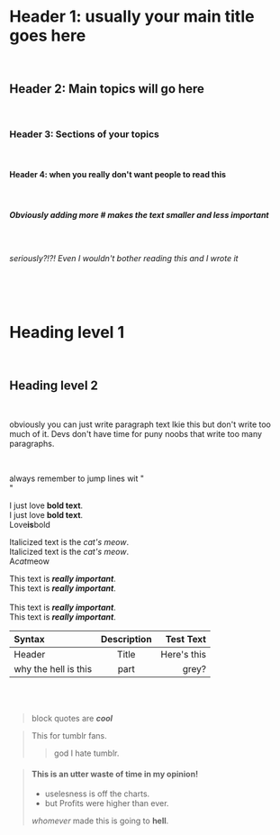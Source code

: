 # Header 1: usually your main title goes here
</br>

## Header 2: Main topics will go here
</br>

### Header 3: Sections of your topics 
</br>

#### Header 4: when you really don't want people to read this
</br>

##### Obviously adding more # makes the text smaller and less important
</br>

###### seriously?!?! Even I wouldn't bother reading this and I wrote it
</br>
</br>

Heading level 1
===============

</br>

Heading level 2
---------------

</br>

obviously you can just write paragraph text lkie this but don't write too much of it. Devs don't have time for puny noobs that write too many paragraphs.

</br>

always remember to jump lines wit "</br>"

I just love **bold text**.</br>
I just love __bold text__.</br>
Love**is**bold</br>


Italicized text is the *cat's meow*.</br>
Italicized text is the _cat's meow_.</br>
A*cat*meow</br>

This text is ***really important***.</br>
This text is ___really important___.</br>	
This text is __*really important*__.</br>
This text is **_really important_**.</br>


| Syntax      | Description | Test Text     |
| :---        |    :----:   |          ---: |
| Header      | Title       | Here's this   |
|why the hell is this      | part        | grey?        |

</br>
</br>

>block quotes are ___cool___

> This for tumblr fans.
>
>> god I hate tumblr.

> #### This is an utter waste of time in my opinion!
>
> - uselesness is off the charts.
> - but Profits were higher than ever.
>
>  *whomever* made this is going to **hell**.
